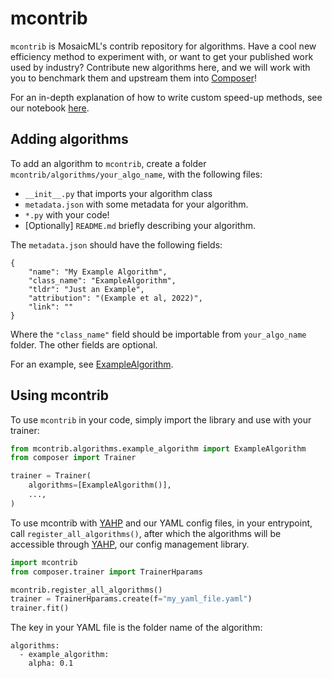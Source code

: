 # mcontrib

`mcontrib` is MosaicML's contrib repository for algorithms. Have a cool new efficiency method to experiment with, or want to get your published work used by industry? Contribute new algorithms here, and we will work with you to benchmark them and upstream them into [Composer](https://github.com/mosaicml/composer)!

For an in-depth explanation of how to write custom speed-up methods, see our notebook [here](https://docs.mosaicml.com/en/v0.8.2/examples/custom_speedup_methods.html). 

## Adding algorithms

To add an algorithm to `mcontrib`, create a folder `mcontrib/algorithms/your_algo_name`, with the following files:
* `__init__.py` that imports your algorithm class
* `metadata.json` with some metadata for your algorithm.
* `*.py` with your code!
* [Optionally] `README.md` briefly describing your algorithm.

The `metadata.json` should have the following fields:

```
{
    "name": "My Example Algorithm",
    "class_name": "ExampleAlgorithm",
    "tldr": "Just an Example",
    "attribution": "(Example et al, 2022)",
    "link": ""
}
```

Where the `"class_name"` field should be importable from `your_algo_name` folder. The other fields are optional.

For an example, see [ExampleAlgorithm](https://github.com/mosaicml/mcontrib/tree/main/mcontrib/algorithms/example_algorithm).

## Using mcontrib

To use `mcontrib` in your code, simply import the library and use with your trainer:

```python
from mcontrib.algorithms.example_algorithm import ExampleAlgorithm
from composer import Trainer

trainer = Trainer(
    algorithms=[ExampleAlgorithm()],
    ...,
)
```

To use mcontrib with [YAHP](https://github.com/mosaicml/yahp) and our YAML config files, in your entrypoint, call `register_all_algorithms()`, after which the algorithms will be accessible through [YAHP](https://github.com/mosaicml/yahp), our
config management library.

```python
import mcontrib
from composer.trainer import TrainerHparams

mcontrib.register_all_algorithms()
trainer = TrainerHparams.create(f="my_yaml_file.yaml")
trainer.fit()
```

The key in your YAML file is the folder name of the algorithm:
```
algorithms:
  - example_algorithm:
    alpha: 0.1
```
